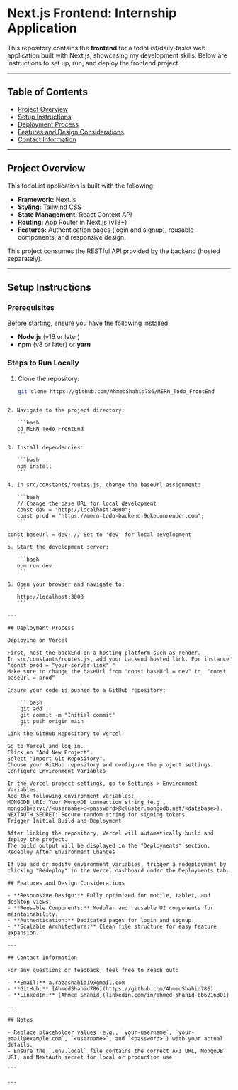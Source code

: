 # Next.js Frontend: Internship Application

This repository contains the **frontend** for a todoList/daily-tasks web application built with Next.js, showcasing my development skills. Below are instructions to set up, run, and deploy the frontend project.

---

## Table of Contents

- [Project Overview](#project-overview)
- [Setup Instructions](#setup-instructions)
- [Deployment Process](#deployment-process)
- [Features and Design Considerations](#features-and-design-considerations)
- [Contact Information](#contact-information)

---

## Project Overview

This todoList application is built with the following:

- **Framework:** Next.js
- **Styling:** Tailwind CSS
- **State Management:** React Context API
- **Routing:** App Router in Next.js (v13+)
- **Features:** Authentication pages (login and signup), reusable components, and responsive design.

This project consumes the RESTful API provided by the backend (hosted separately).

---

## Setup Instructions

### Prerequisites

Before starting, ensure you have the following installed:

- **Node.js** (v16 or later)
- **npm** (v8 or later) or **yarn**

### Steps to Run Locally

1. Clone the repository:
   ```bash
   git clone https://github.com/AhmedShahid786/MERN_Todo_FrontEnd
   ```

````

2. Navigate to the project directory:

   ```bash
   cd MERN_Todo_FrontEnd
   ```

3. Install dependencies:

   ```bash
   npm install
   ```

4. In src/constants/routes.js, change the baseUrl assignment:

   ```bash
   // Change the base URL for local development
   const dev = "http://localhost:4000";
   const prod = "https://mern-todo-backend-9qke.onrender.com";
   ```

const baseUrl = dev; // Set to 'dev' for local development

5. Start the development server:

   ```bash
   npm run dev
   ```

6. Open your browser and navigate to:
   ```
   http://localhost:3000
   ```

---

## Deployment Process

Deploying on Vercel

First, host the backEnd on a hosting platform such as render.
In src/constants/routes.js, add your backend hosted link. For instance "const prod = "your-server-link" "
Make sure to change the baseUrl from "const baseUrl = dev" to  "const baseUrl = prod"

Ensure your code is pushed to a GitHub repository:

    ```bash
    git add .
    git commit -m "Initial commit"
    git push origin main
    ```
Link the GitHub Repository to Vercel

Go to Vercel and log in.
Click on "Add New Project".
Select "Import Git Repository".
Choose your GitHub repository and configure the project settings.
Configure Environment Variables

In the Vercel project settings, go to Settings > Environment Variables.
Add the following environment variables:
MONGODB_URI: Your MongoDB connection string (e.g., mongodb+srv://<username>:<password>@cluster.mongodb.net/<database>).
NEXTAUTH_SECRET: Secure random string for signing tokens.
Trigger Initial Build and Deployment

After linking the repository, Vercel will automatically build and deploy the project.
The build output will be displayed in the "Deployments" section.
Redeploy After Environment Changes

If you add or modify environment variables, trigger a redeployment by clicking "Redeploy" in the Vercel dashboard under the Deployments tab.

## Features and Design Considerations

- **Responsive Design:** Fully optimized for mobile, tablet, and desktop views.
- **Reusable Components:** Modular and reusable UI components for maintainability.
- **Authentication:** Dedicated pages for login and signup.
- **Scalable Architecture:** Clean file structure for easy feature expansion.

---

## Contact Information

For any questions or feedback, feel free to reach out:

- **Email:** a.razashahid19@gmail.com
- **GitHub:** [AhmedShahid786](https://github.com/AhmedShahid786)
- **LinkedIn:** [Ahmed Shahid](linkedin.com/in/ahmed-shahid-bb6216301)

---

## Notes

- Replace placeholder values (e.g., `your-username`, `your-email@example.com`, `<username>`, and `<password>`) with your actual details.
- Ensure the `.env.local` file contains the correct API URL, MongoDB URI, and NextAuth secret for local or production use.

```

---
````
